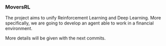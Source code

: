 ### MoversRL

The project aims to unify Reinforcement Learning and Deep Learning.
More specifically, we are going to develop an agent able to work in a financial environment.

More details will be given with the next commits.
